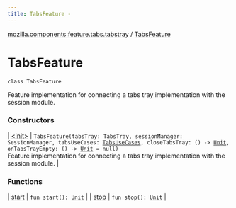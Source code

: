 ```yaml
---
title: TabsFeature - 
---
```


[mozilla.components.feature.tabs.tabstray](../index.html) / [TabsFeature](./index.html)

# TabsFeature

`class TabsFeature`

Feature implementation for connecting a tabs tray implementation with the session module.

### Constructors

| [&lt;init&gt;](-init-.html) | `TabsFeature(tabsTray: TabsTray, sessionManager: SessionManager, tabsUseCases: `[`TabsUseCases`](../../mozilla.components.feature.tabs/-tabs-use-cases/index.html)`, closeTabsTray: () -> `[`Unit`](https://kotlinlang.org/api/latest/jvm/stdlib/kotlin/-unit/index.html)`, onTabsTrayEmpty: () -> `[`Unit`](https://kotlinlang.org/api/latest/jvm/stdlib/kotlin/-unit/index.html)` = null)`<br>Feature implementation for connecting a tabs tray implementation with the session module. |

### Functions

| [start](start.html) | `fun start(): `[`Unit`](https://kotlinlang.org/api/latest/jvm/stdlib/kotlin/-unit/index.html) |
| [stop](stop.html) | `fun stop(): `[`Unit`](https://kotlinlang.org/api/latest/jvm/stdlib/kotlin/-unit/index.html) |


